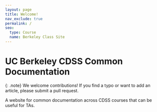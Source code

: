 ```yaml
---
layout: page
title: Welcome!
nav_exclude: true
permalink: /
seo:
  type: Course
  name: Berkeley Class Site
---
```


# UC Berkeley CDSS Common Documentation

{: .note}
We welcome contributions! If you find a typo or want to add an article, please submit a pull request.

A website for common documentation across CDSS courses that can be useful for TAs.
